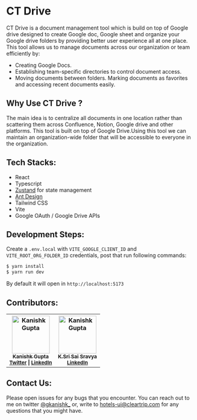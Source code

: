 # CT Drive

CT Drive is a document management tool which is build on top of Google drive designed to create Google doc, Google sheet and organize your Google drive folders by providing better user experience all at one place. This tool allows us to manage documents across our organization or team efficiently by:

- Creating Google Docs.
- Establishing team-specific directories to control document access.
- Moving documents between folders.
  Marking documents as favorites and accessing recent documents easily.

## Why Use CT Drive ?

The main idea is to centralize all documents in one location rather than scattering them across Confluence, Notion, Google drive and other platforms. This tool is built on top of Google Drive.Using this tool we can maintain an organization-wide folder that will be accessible to everyone in the organization.

## Tech Stacks:

- React
- Typescript
- [Zustand](https://zustand-demo.pmnd.rs/) for state management
- [Ant Design](https://ant.design/)
- Tailwind CSS
- Vite
- Google OAuth / Google Drive APIs

## Development Steps:

Create a `.env.local` with `VITE_GOOGLE_CLIENT_ID` and `VITE_ROOT_ORG_FOLDER_ID` credentials, post that run following commands:

```cmd
$ yarn install
$ yarn run dev
```

By default it will open in `http://localhost:5173`

## Contributors:

<table>
  <tbody display="flex" flex-direction="row">
    <tr>
      <th align="center" valign="top" width="max-content">
        <a href="https://gkanishk.github.io/">
          <img src="https://avatars.githubusercontent.com/u/33570551?v=4" width="100px;" alt="Kanishk Gupta"/>
          <br />
            <sub><b>Kanishk Gupta</b></sub>
        </a>
        <br /> 
        <sub>
        <a href="https://x.com/gkanishk_" title="Twitter" font-size="8px">Twitter</a> |
        <a href="https://www.linkedin.com/in/gkanishk" title="Twitter"  font-size="8px">LinkedIn
        </a>  
        </sub>
      </th>
      <th align="center" valign="top" width="max-content">
        <a href="https://github.com/ksravya-05">
          <img src="https://avatars.githubusercontent.com/u/60231388?v=4" width="100px;" alt="Kanishk Gupta"/><br />
          <sub><b>K.Sri Sai Sravya</b></sub>
          </a>
          <br /> 
        <sub>
        <a href="https://www.linkedin.com/in/sai-sravya-1676a0196"  font-size="8px">LinkedIn</a>
        </sub>
      </th>
    </tr>
  </tbody>
</table>

## Contact Us:

Please open issues for any bugs that you encounter. You can reach out to me on twitter [@gkanishk\_](https://x.com/gkanishk_) or, write to hotels-ui@cleartrip.com for any questions that you might have.

